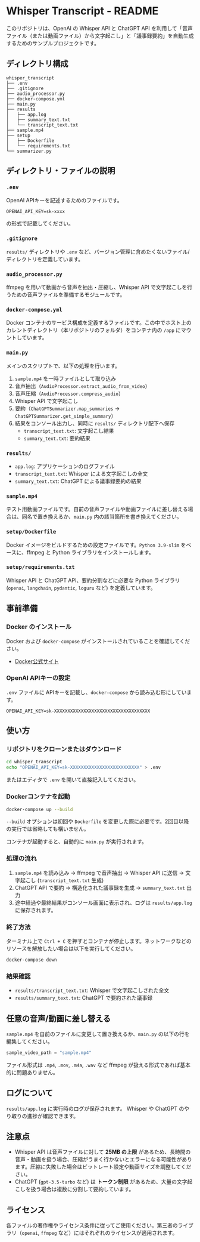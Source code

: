 # Whisper Transcript - README

このリポジトリは、OpenAI の Whisper API と ChatGPT API を利用して「音声ファイル（または動画ファイル）から文字起こし」と「議事録要約」を自動生成するためのサンプルプロジェクトです。

## ディレクトリ構成

```
whisper_transcript
├── .env
├── .gitignore
├── audio_processor.py
├── docker-compose.yml
├── main.py
├── results
│   ├── app.log
│   ├── summary_text.txt
│   └── transcript_text.txt
├── sample.mp4
├── setup
│   ├── Dockerfile
│   └── requirements.txt
└── summarizer.py
```

## ディレクトリ・ファイルの説明

### `.env`
OpenAI APIキーを記述するためのファイルです。
```
OPENAI_API_KEY=sk-xxxx
```
の形式で記載してください。

### `.gitignore`
`results/` ディレクトリや `.env` など、バージョン管理に含めたくないファイル/ディレクトリを定義しています。

### `audio_processor.py`
ffmpeg を用いて動画から音声を抽出・圧縮し、Whisper API で文字起こしを行うための音声ファイルを準備するモジュールです。

### `docker-compose.yml`
Docker コンテナのサービス構成を定義するファイルです。この中でホスト上のカレントディレクトリ（本リポジトリのフォルダ）をコンテナ内の `/app` にマウントしています。

### `main.py`
メインのスクリプトで、以下の処理を行います。

1. `sample.mp4` を一時ファイルとして取り込み
2. 音声抽出（`AudioProcessor.extract_audio_from_video`）
3. 音声圧縮（`AudioProcessor.compress_audio`）
4. Whisper API で文字起こし
5. 要約（`ChatGPTSummarizer.map_summaries` → `ChatGPTSummarizer.get_simple_summary`）
6. 結果をコンソール出力し、同時に `results/` ディレクトリ配下へ保存
    - `transcript_text.txt`: 文字起こし結果
    - `summary_text.txt`: 要約結果

### `results/`

- `app.log`: アプリケーションのログファイル
- `transcript_text.txt`: Whisper による文字起こしの全文
- `summary_text.txt`: ChatGPT による議事録要約の結果

### `sample.mp4`
テスト用動画ファイルです。自前の音声ファイルや動画ファイルに差し替える場合は、同名で置き換えるか、`main.py` 内の該当箇所を書き換えてください。

### `setup/Dockerfile`
Docker イメージをビルドするための設定ファイルです。`Python 3.9-slim` をベースに、ffmpeg と Python ライブラリをインストールします。

### `setup/requirements.txt`
Whisper API と ChatGPT API、要約分割などに必要な Python ライブラリ (`openai`, `langchain`, `pydantic`, `loguru` など) を定義しています。

## 事前準備

### Docker のインストール
Docker および `docker-compose` がインストールされていることを確認してください。

- [Docker公式サイト](https://www.docker.com/)

### OpenAI APIキーの設定
`.env` ファイルに APIキーを記載し、`docker-compose` から読み込む形にしています。

```
OPENAI_API_KEY=sk-XXXXXXXXXXXXXXXXXXXXXXXXXXXXXXXXXXXX
```

## 使い方

### リポジトリをクローンまたはダウンロード

```bash
cd whisper_transcript
echo "OPENAI_API_KEY=sk-XXXXXXXXXXXXXXXXXXXXXXXXXX" > .env
```

またはエディタで `.env` を開いて直接記入してください。

### Dockerコンテナを起動

```bash
docker-compose up --build
```

`--build` オプションは初回や `Dockerfile` を変更した際に必要です。2回目以降の実行では省略しても構いません。

コンテナが起動すると、自動的に `main.py` が実行されます。

### 処理の流れ

1. `sample.mp4` を読み込み → ffmpeg で音声抽出 → Whisper API に送信 → 文字起こし (`transcript_text.txt` 生成)
2. ChatGPT API で要約 → 構造化された議事録を生成 → `summary_text.txt` 出力
3. 途中経過や最終結果がコンソール画面に表示され、ログは `results/app.log` に保存されます。

### 終了方法

ターミナル上で `Ctrl + C` を押すとコンテナが停止します。ネットワークなどのリソースを解放したい場合は以下を実行してください。

```bash
docker-compose down
```

### 結果確認

- `results/transcript_text.txt`: Whisper で文字起こしされた全文
- `results/summary_text.txt`: ChatGPT で要約された議事録

## 任意の音声/動画に差し替える

`sample.mp4` を自前のファイルに変更して置き換えるか、`main.py` の以下の行を編集してください。

```python
sample_video_path = "sample.mp4"
```

ファイル形式は `.mp4`, `.mov`, `.m4a`, `.wav` など ffmpeg が扱える形式であれば基本的に問題ありません。

## ログについて

`results/app.log` に実行時のログが保存されます。
Whisper や ChatGPT のやり取りの進捗が確認できます。

## 注意点

- Whisper API は音声ファイルに対して **25MB の上限** があるため、長時間の音声・動画を扱う場合、圧縮がうまく行かないとエラーになる可能性があります。圧縮に失敗した場合はビットレート設定や動画サイズを調整してください。
- ChatGPT (`gpt-3.5-turbo` など) は **トークン制限** があるため、大量の文字起こしを扱う場合は複数に分割して要約しています。

## ライセンス

各ファイルの著作権やライセンス条件に従ってご使用ください。第三者のライブラリ（`openai`, `ffmpeg` など）にはそれぞれのライセンスが適用されます。